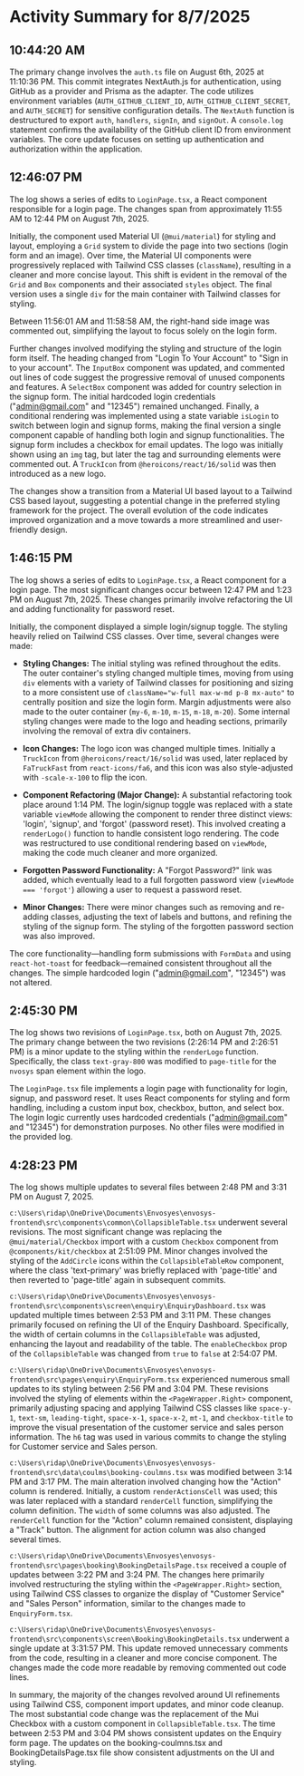 # Activity Summary for 8/7/2025

## 10:44:20 AM
The primary change involves the `auth.ts` file on August 6th, 2025 at 11:10:36 PM.  This commit integrates NextAuth.js for authentication, using GitHub as a provider and Prisma as the adapter.  The code utilizes environment variables (`AUTH_GITHUB_CLIENT_ID`, `AUTH_GITHUB_CLIENT_SECRET`, and `AUTH_SECRET`) for sensitive configuration details.  The `NextAuth` function is destructured to export `auth`, `handlers`, `signIn`, and `signOut`.  A `console.log` statement confirms the availability of the GitHub client ID from environment variables.  The core update focuses on setting up authentication and authorization within the application.


## 12:46:07 PM
The log shows a series of edits to `LoginPage.tsx`, a React component responsible for a login page.  The changes span from approximately 11:55 AM to 12:44 PM on August 7th, 2025.

Initially, the component used Material UI (`@mui/material`) for styling and layout, employing a `Grid` system to divide the page into two sections (login form and an image).  Over time, the Material UI components were progressively replaced with Tailwind CSS classes (`className`), resulting in a cleaner and more concise layout. This shift is evident in the removal of the `Grid` and `Box` components and their associated `styles` object.  The final version uses a single `div` for the main container with Tailwind classes for styling.

Between 11:56:01 AM and 11:58:58 AM, the right-hand side image was commented out, simplifying the layout to focus solely on the login form.

Further changes involved modifying the styling and structure of the login form itself. The heading changed from "Login To Your Account" to "Sign in to your account".  The `InputBox` component was updated, and  commented out lines of code suggest the progressive removal of unused components and features.  A `SelectBox` component was added for country selection in the signup form. The initial hardcoded login credentials ("admin@gmail.com" and "12345") remained unchanged.  Finally, a conditional rendering was implemented using a state variable `isLogin` to switch between login and signup forms, making the final version a single component capable of handling both login and signup functionalities.  The signup form includes a checkbox for email updates.  The logo was initially shown using an `img` tag, but later the tag and surrounding elements were commented out. A `TruckIcon` from `@heroicons/react/16/solid` was then introduced as a new logo.

The changes show a transition from a Material UI based layout to a Tailwind CSS based layout, suggesting a potential change in the preferred styling framework for the project. The overall evolution of the code indicates improved organization and a move towards a more streamlined and user-friendly design.


## 1:46:15 PM
The log shows a series of edits to `LoginPage.tsx`, a React component for a login page.  The most significant changes occur between 12:47 PM and 1:23 PM on August 7th, 2025.  These changes primarily involve refactoring the UI and adding functionality for password reset.

Initially, the component displayed a simple login/signup toggle. The styling heavily relied on Tailwind CSS classes.  Over time, several changes were made:

* **Styling Changes:**  The initial styling was refined throughout the edits.  The outer container's styling changed multiple times, moving from using `div` elements with a variety of Tailwind classes for positioning and sizing to  a more consistent use of  `className="w-full max-w-md p-8 mx-auto"`  to centrally position and size the login form.  Margin adjustments were also made to the outer container (`my-6`, `m-10`, `m-15`, `m-18`, `m-20`).  Some internal styling changes were made to the logo and heading sections, primarily involving the removal of extra div containers.

* **Icon Changes:** The logo icon was changed multiple times.  Initially a `TruckIcon` from `@heroicons/react/16/solid` was used, later replaced by `FaTruckFast` from `react-icons/fa6`, and this icon was also style-adjusted with `-scale-x-100` to flip the icon.

* **Component Refactoring (Major Change):** A substantial refactoring took place around 1:14 PM. The login/signup toggle was replaced with a state variable `viewMode` allowing the component to render three distinct views: 'login', 'signup', and 'forgot' (password reset). This involved creating a `renderLogo()` function to handle consistent logo rendering. The code was restructured to use conditional rendering based on `viewMode`, making the code much cleaner and more organized.

* **Forgotten Password Functionality:** A "Forgot Password?" link was added, which eventually lead to a full forgotten password view (`viewMode === 'forgot'`) allowing a user to request a password reset.

* **Minor Changes:** There were minor changes such as removing and re-adding classes, adjusting the text of labels and buttons, and refining the styling of the signup form. The styling of the forgotten password section was also improved.


The core functionality—handling form submissions with `FormData` and using `react-hot-toast` for feedback—remained consistent throughout all the changes.  The simple hardcoded login ("admin@gmail.com", "12345") was not altered.


## 2:45:30 PM
The log shows two revisions of `LoginPage.tsx`, both on August 7th, 2025.  The primary change between the two revisions (2:26:14 PM and 2:26:51 PM) is a minor update to the styling within the `renderLogo` function.  Specifically, the class `text-gray-800` was  modified to `page-title` for the `nvosys` span element within the logo.

The `LoginPage.tsx` file implements a login page with functionality for login, signup, and password reset. It uses React components for styling and form handling, including a custom input box, checkbox, button, and select box. The login logic currently uses hardcoded credentials ("admin@gmail.com" and "12345") for demonstration purposes.  No other files were modified in the provided log.


## 4:28:23 PM
The log shows multiple updates to several files between 2:48 PM and 3:31 PM on August 7, 2025.

`c:\Users\ridap\OneDrive\Documents\Envosyes\envosys-frontend\src\components\common\CollapsibleTable.tsx` underwent several revisions.  The most significant change was replacing the `@mui/material/Checkbox` import with a custom `Checkbox` component from `@components/kit/checkbox` at 2:51:09 PM.  Minor changes involved the styling of the `AddCircle` icons within the `CollapsibleTableRow` component, where the class 'text-primary' was briefly replaced with 'page-title' and then reverted to 'page-title' again in subsequent commits.


`c:\Users\ridap\OneDrive\Documents\Envosyes\envosys-frontend\src\components\screen\enquiry\EnquiryDashboard.tsx` was updated multiple times between 2:53 PM and 3:11 PM. These changes primarily focused on refining the UI of the Enquiry Dashboard.  Specifically, the width of certain columns in the `CollapsibleTable` was adjusted, enhancing the layout and readability of the table. The `enableCheckbox` prop of the `CollapsibleTable` was changed from `true` to `false` at 2:54:07 PM.


`c:\Users\ridap\OneDrive\Documents\Envosyes\envosys-frontend\src\pages\enquiry\EnquiryForm.tsx`  experienced numerous small updates to its styling between 2:56 PM and 3:04 PM. These revisions involved the styling of elements within the `<PageWrapper.Right>` component, primarily adjusting spacing and applying Tailwind CSS classes like `space-y-1`, `text-sm`, `leading-tight`, `space-x-1`, `space-x-2`, `mt-1`, and `checkbox-title` to improve the visual presentation of the customer service and sales person information. The `h6` tag was used in various commits to change the styling for Customer service and Sales person.


`c:\Users\ridap\OneDrive\Documents\Envosyes\envosys-frontend\src\data\coulms\booking-coulmns.tsx` was modified between 3:14 PM and 3:17 PM. The main alteration involved changing how the "Action" column is rendered.  Initially, a custom `renderActionsCell` was used; this was later replaced with a standard `renderCell` function, simplifying the column definition. The `width` of some columns was also adjusted.  The  `renderCell` function for the "Action" column remained consistent, displaying a "Track" button. The alignment for action column was also changed several times.


`c:\Users\ridap\OneDrive\Documents\Envosyes\envosys-frontend\src\pages\booking\BookingDetailsPage.tsx` received a couple of updates between 3:22 PM and 3:24 PM. The changes here primarily involved restructuring the styling within the `<PageWrapper.Right>` section, using Tailwind CSS classes to organize the display of "Customer Service" and "Sales Person" information, similar to the changes made to `EnquiryForm.tsx`.


`c:\Users\ridap\OneDrive\Documents\Envosyes\envosys-frontend\src\components\screen\Booking\BookingDetails.tsx`  underwent a single update at 3:31:57 PM.  This update removed unnecessary comments from the code, resulting in a cleaner and more concise component.  The changes made the code more readable by removing commented out code lines.


In summary, the majority of the changes revolved around UI refinements using Tailwind CSS,  component import updates, and minor code cleanup.  The most substantial code change was the replacement of the Mui Checkbox with a custom component in `CollapsibleTable.tsx`. The time between 2:53 PM and 3:04 PM shows consistent updates on the Enquiry form page.  The updates on the booking-coulmns.tsx and BookingDetailsPage.tsx file show consistent adjustments on the UI and styling.
